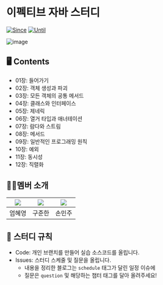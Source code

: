 # 이펙티브 자바 스터디

[![Since](https://img.shields.io/badge/since-2025.04.26-333333.svg?style=flat-square)](https://github.com/ChoonsikDevLab/Rabbit-Study)
[![Until](https://img.shields.io/badge/until-2025.00.00-333333.svg?style=flat-square)](https://github.com/ChoonsikDevLab/Rabbit-Study)

![image](https://github.com/user-attachments/assets/5e9a153e-5286-4e8f-8a64-d0b31286d089)

## 🖥️ Contents
- 01장: 들어가기
- 02장: 객체 생성과 파괴
- 03장: 모든 객체의 공통 메서드
- 04장: 클래스와 인터페이스
- 05장: 제네릭
- 06장: 열거 타입과 애너테이션
- 07장: 람다와 스트림
- 08장: 메서드
- 09장: 일반적인 프로그래밍 원칙
- 10장: 예외
- 11장: 동시성
- 12장: 직렬화

## 🧑‍💻멤버 소개

|[![](https://github.com/EomHyeYeong.png?width=200px)](https://github.com/EomHyeYeong)|[![](https://github.com/limeade23.png?width=200px)](https://github.com/limeade23) |[![](https://github.com/mango606.png?width=200px)](https://github.com/mango606) |
|:---:|:---:|:---:|
| 엄혜영 | 구준한 | 손민주 |

## 📜 스터디 규칙
- Code: 개인 브랜치를 만들어 실습 소스코드를 올립니다.
- Issues: 스터디 스케줄 및 질문을 올립니다.
  - 내용을 정리한 블로그는 `schedule` 태그가 달린 일정 이슈에
  - 질문은 `question` 및 해당하는 챕터 태그를 달아 올려주세요!
